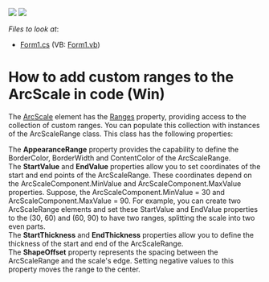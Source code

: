 <!-- default badges list -->
[![](https://img.shields.io/badge/Open_in_DevExpress_Support_Center-FF7200?style=flat-square&logo=DevExpress&logoColor=white)](https://supportcenter.devexpress.com/ticket/details/E1457)
[![](https://img.shields.io/badge/📖_How_to_use_DevExpress_Examples-e9f6fc?style=flat-square)](https://docs.devexpress.com/GeneralInformation/403183)
<!-- default badges end -->
<!-- default file list -->
*Files to look at*:

* [Form1.cs](./CS/Q205964/Form1.cs) (VB: [Form1.vb](./VB/Q205964/Form1.vb))
<!-- default file list end -->
# How to add custom ranges to the ArcScale in code (Win)


<p>The <a href="http://documentation.devexpress.com/#WindowsForms/clsDevExpressXtraGaugesCoreModelArcScaletopic">ArcScale</a> element has the <a href="http://documentation.devexpress.com/#WindowsForms/DevExpressXtraGaugesCoreModelArcScale_Rangestopic">Ranges</a> property, providing access to the collection of custom ranges. You can populate this collection with instances of the ArcScaleRange class. This class has the following properties:</p><p>The <strong>AppearanceRange</strong> property provides the capability to define the BorderColor, BorderWidth and ContentColor of the ArcScaleRange.<br />
The <strong>StartValue</strong> and <strong>EndValue</strong> properties allow you to set coordinates of the start and end points of the ArcScaleRange. These coordinates depend on the ArcScaleComponent.MinValue and ArcScaleComponent.MaxValue properties. Suppose, the ArcScaleComponent.MinValue = 30 and ArcScaleComponent.MaxValue = 90. For example, you can create two ArcScaleRange elements and set these StartValue and EndValue properties to the (30, 60) and (60, 90) to have two ranges, splitting the scale into two even parts.<br />
The <strong>StartThickness</strong> and <strong>EndThickness</strong> properties allow you to define the thickness of the start and end of the ArcScaleRange.<br />
The <strong>ShapeOffset</strong> property represents the spacing between the ArcScaleRange and the scale's edge. Setting negative values to this property moves the range to the center.</p>

<br/>


